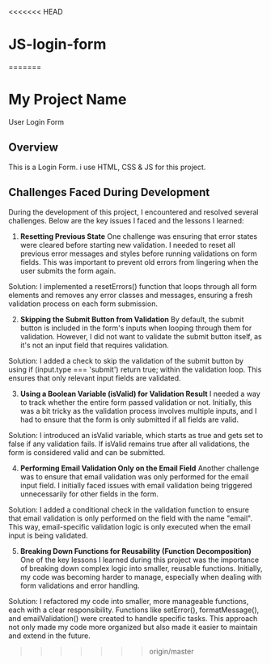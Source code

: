 <<<<<<< HEAD
# JS-login-form
=======
# My Project Name
User Login Form

## Overview
This is a Login Form. i use HTML, CSS & JS for this project.


## Challenges Faced During Development
During the development of this project, I encountered and resolved several challenges. Below are the key issues I faced and the lessons I learned:

1. **Resetting Previous State**
One challenge was ensuring that error states were cleared before starting new validation. I needed to reset all previous error messages and styles before running validations on form fields. This was important to prevent old errors from lingering when the user submits the form again.

Solution:
I implemented a resetErrors() function that loops through all form elements and removes any error classes and messages, ensuring a fresh validation process on each form submission.

2. **Skipping the Submit Button from Validation**
By default, the submit button is included in the form's inputs when looping through them for validation. However, I did not want to validate the submit button itself, as it's not an input field that requires validation.

Solution:
I added a check to skip the validation of the submit button by using if (input.type === 'submit') return true; within the validation loop. This ensures that only relevant input fields are validated.

3. **Using a Boolean Variable (isValid) for Validation Result**
I needed a way to track whether the entire form passed validation or not. Initially, this was a bit tricky as the validation process involves multiple inputs, and I had to ensure that the form is only submitted if all fields are valid.

Solution:
I introduced an isValid variable, which starts as true and gets set to false if any validation fails. If isValid remains true after all validations, the form is considered valid and can be submitted.

4. **Performing Email Validation Only on the Email Field**
Another challenge was to ensure that email validation was only performed for the email input field. I initially faced issues with email validation being triggered unnecessarily for other fields in the form.

Solution:
I added a conditional check in the validation function to ensure that email validation is only performed on the field with the name "email". This way, email-specific validation logic is only executed when the email input is being validated.

5. **Breaking Down Functions for Reusability (Function Decomposition)**
One of the key lessons I learned during this project was the importance of breaking down complex logic into smaller, reusable functions. Initially, my code was becoming harder to manage, especially when dealing with form validations and error handling.

Solution:
I refactored my code into smaller, more manageable functions, each with a clear responsibility. Functions like setError(), formatMessage(), and emailValidation() were created to handle specific tasks. This approach not only made my code more organized but also made it easier to maintain and extend in the future.
>>>>>>> origin/master
